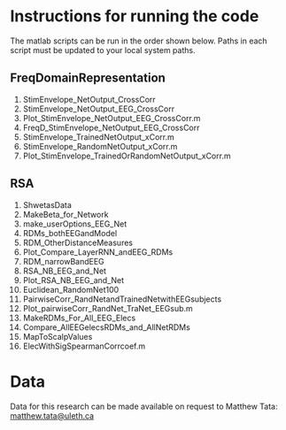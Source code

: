 # Instructions for running the code

The matlab scripts can be run in the order shown below. Paths in each script must be updated to your local system paths. 

## FreqDomainRepresentation

1. StimEnvelope_NetOutput_CrossCorr
2. StimEnvelope_NetOutput_EEG_CrossCorr
3. Plot_StimEnvelope_NetOutput_EEG_CrossCorr.m
4. FreqD_StimEnvelope_NetOutput_EEG_CrossCorr
5. StimEnvelope_TrainedNetOutput_xCorr.m
6. StimEnvelope_RandomNetOutput_xCorr.m
7. Plot_StimEnvelope_TrainedOrRandomNetOutput_xCorr.m


## RSA
1. ShwetasData
2. MakeBeta_for_Network
3. make_userOptions_EEG_Net
4. RDMs_bothEEGandModel
5. RDM_OtherDistanceMeasures
6. Plot_Compare_LayerRNN_andEEG_RDMs
7. RDM_narrowBandEEG
8. RSA_NB_EEG_and_Net
9. Plot_RSA_NB_EEG_and_Net
10. Euclidean_RandomNet100
11. PairwiseCorr_RandNetandTrainedNetwithEEGsubjects
12. Plot_pairwiseCorr_RandNet_TraNet_EEGsub.m
13. MakeRDMs_For_All_EEG_Elecs
14. Compare_AllEEGelecsRDMs_and_AllNetRDMs
15. MapToScalpValues
16. ElecWithSigSpearmanCorrcoef.m

# Data
Data for this research can be made available on request to Matthew Tata: matthew.tata@uleth.ca